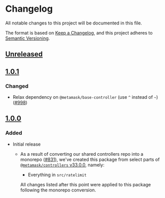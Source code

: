 # Changelog
All notable changes to this project will be documented in this file.

The format is based on [Keep a Changelog](https://keepachangelog.com/en/1.0.0/),
and this project adheres to [Semantic Versioning](https://semver.org/spec/v2.0.0.html).

## [Unreleased]

## [1.0.1]
### Changed
- Relax dependency on `@metamask/base-controller` (use `^` instead of `~`) ([#998](https://github.com/MetaMask/controllers/pull/998))

## [1.0.0]
### Added
- Initial release
  - As a result of converting our shared controllers repo into a monorepo ([#831](https://github.com/MetaMask/controllers/pull/831)), we've created this package from select parts of [`@metamask/controllers` v33.0.0](https://github.com/MetaMask/controllers/tree/v33.0.0), namely:
    - Everything in `src/ratelimit`

    All changes listed after this point were applied to this package following the monorepo conversion.

[Unreleased]: https://github.com/MetaMask/controllers/compare/@metamask/rate-limit-controller@1.0.1...HEAD
[1.0.1]: https://github.com/MetaMask/controllers/compare/@metamask/rate-limit-controller@1.0.0...@metamask/rate-limit-controller@1.0.1
[1.0.0]: https://github.com/MetaMask/controllers/releases/tag/@metamask/rate-limit-controller@1.0.0
